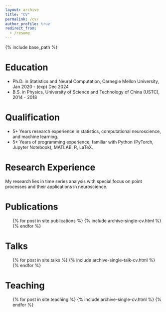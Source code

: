 ```yaml
---
layout: archive
title: "CV"
permalink: /cv/
author_profile: true
redirect_from:
  - /resume
---
```


{% include base_path %}

Education
======
* Ph.D. in Statistics and Neural Computation, Carnegie Mellon University, Jan 2020 - (exp) Dec 2024
* B.S. in Physics, University of Science and Technology of China (USTC), 2014 - 2018

<!-- Work experience
======
* Summer 2015: Research Assistant
  * Github University
  * Duties included: Tagging issues
  * Supervisor: Professor Git

* Fall 2015: Research Assistant
  * Github University
  * Duties included: Merging pull requests
  * Supervisor: Professor Hub -->

Qualification
======
* 5+ Years research experience in statistics, computational neuroscience, and machine learning.
* 5+ Years of programming experience, familiar with Python (PyTorch, Jupyter Notebook), MATLAB, R, LaTeX.

Research Experience
======
My research lies in time series analysis with special focus on point processes and their applications in neuroscience. 

Publications
======
  <ul>{% for post in site.publications %}
    {% include archive-single-cv.html %}
  {% endfor %}</ul>
  
Talks
======
  <ul>{% for post in site.talks %}
    {% include archive-single-talk-cv.html %}
  {% endfor %}</ul>
  
Teaching
======
  <ul>{% for post in site.teaching %}
    {% include archive-single-cv.html %}
  {% endfor %}</ul>


